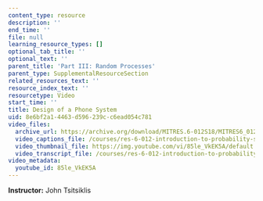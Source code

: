 ```yaml
---
content_type: resource
description: ''
end_time: ''
file: null
learning_resource_types: []
optional_tab_title: ''
optional_text: ''
parent_title: 'Part III: Random Processes'
parent_type: SupplementalResourceSection
related_resources_text: ''
resource_index_text: ''
resourcetype: Video
start_time: ''
title: Design of a Phone System
uid: 8e6bf2a1-4463-d596-239c-c6ead054c781
video_files:
  archive_url: https://archive.org/download/MITRES.6-012S18/MITRES6_012S18_L26-05_300k.mp4
  video_captions_file: /courses/res-6-012-introduction-to-probability-spring-2018/e5f2b9271b8b5836957f7e5e32eee5a6_85le_VkEK5A.vtt
  video_thumbnail_file: https://img.youtube.com/vi/85le_VkEK5A/default.jpg
  video_transcript_file: /courses/res-6-012-introduction-to-probability-spring-2018/bfd8283cc03fa07b6bedc8893922c342_85le_VkEK5A.pdf
video_metadata:
  youtube_id: 85le_VkEK5A
---
```


**Instructor:** John Tsitsiklis